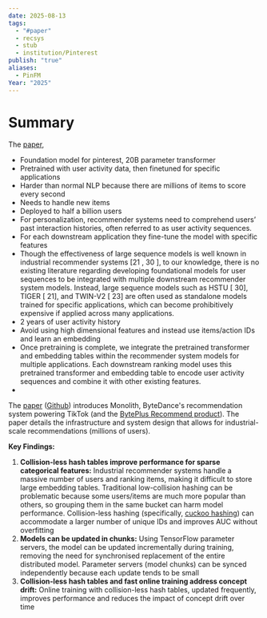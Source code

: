 ```yaml
---
date: 2025-08-13
tags:
  - "#paper"
  - recsys
  - stub
  - institution/Pinterest
publish: "true"
aliases:
  - PinFM
Year: "2025"
---
```

# Summary
The [paper](https://www.arxiv.org/abs/2507.12704), 

- Foundation model for pinterest, 20B parameter transformer
- Pretrained with user activity data, then finetuned for specific applications
- Harder than normal NLP because there are millions of items to score every second
- Needs to handle new items
- Deployed to half a billion users
- For personalization, recommender systems need to comprehend users’ past interaction histories, often referred to as user activity sequences.
- For each downstream application they fine-tune the model with specific features
- Though the effectiveness of large sequence models is well known in industrial recommender systems [21 , 30 ], to our knowledge, there is no existing literature regarding developing foundational models for user sequences to be integrated with multiple downstream recommender system models. Instead, large sequence models such as HSTU [ 30], TIGER [ 21], and TWIN-V2 [ 23] are often used as standalone models trained for specific applications, which can become prohibitively expensive if applied across many applications.
- 2 years of user activity history
- Avoid using high dimensional features and instead use items/action IDs and learn an embedding
- Once pretraining is complete, we integrate the pretrained transformer and embedding tables within the recommender system models for multiple applications. Each downstream ranking model uses this pretrained transformer and embedding table to encode user activity sequences and combine it with other existing features.
- 



The [paper](https://arxiv.org/abs/2209.07663) ([Github](https://github.com/bytedance/monolith?tab=readme-ov-file)) introduces Monolith, ByteDance's recommendation system powering TikTok (and the [BytePlus Recommend product](https://www.byteplus.com/en/product/recommend)). The paper details the infrastructure and system design that allows for industrial-scale recommendations (millions of users).

**Key Findings:**
1. **Collision-less hash tables improve performance for sparse categorical features:** Industrial recommender systems handle a massive number of users and ranking items, making it difficult to store large embedding tables. Traditional low-collision hashing can be problematic because some users/items are much more popular than others, so grouping them in the same bucket can harm model performance. Collision-less hashing (specifically, [cuckoo hashing](https://en.wikipedia.org/wiki/Cuckoo_hashing)) can accommodate a larger number of unique IDs and improves AUC without overfitting
2. **Models can be updated in chunks:** Using TensorFlow parameter servers, the model can be updated incrementally during training, removing the need for synchronised replacement of the entire distributed model. Parameter servers (model chunks) can be synced independently because each update tends to be small
3. **Collision-less hash tables and fast online training address concept drift:** Online training with collision-less hash tables, updated frequently, improves performance and reduces the impact of concept drift over time


